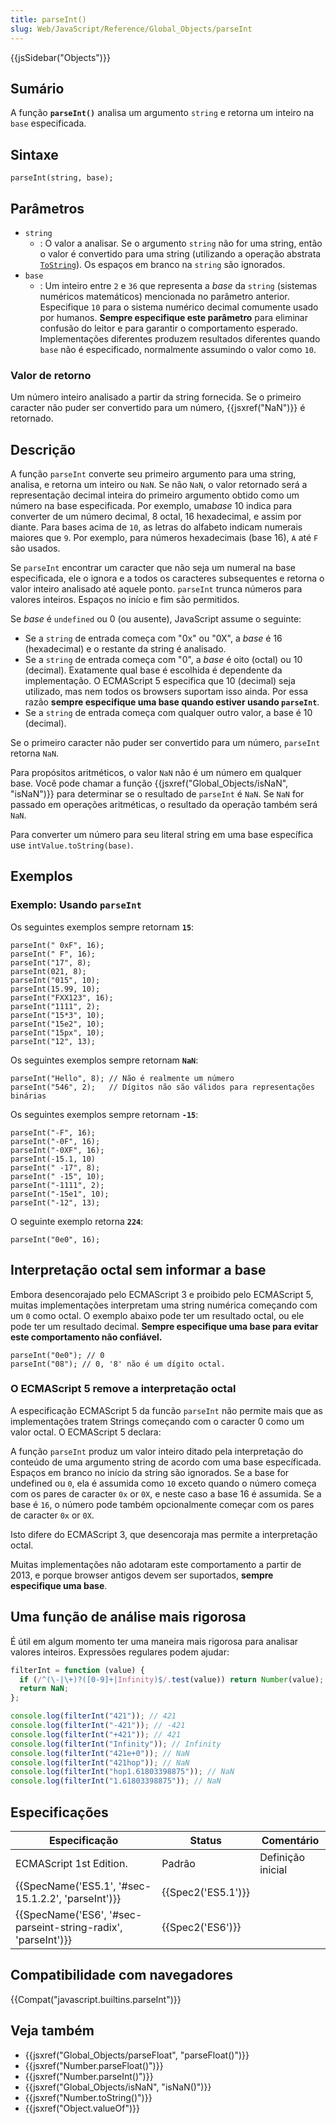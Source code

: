 ```yaml
---
title: parseInt()
slug: Web/JavaScript/Reference/Global_Objects/parseInt
---
```


{{jsSidebar("Objects")}}

## Sumário

A função **`parseInt()`** analisa um argumento `string` e retorna um inteiro na `base` especificada.

## Sintaxe

```
parseInt(string, base);
```

## Parâmetros

- `string`
  - : O valor a analisar. Se o argumento `string` não for uma string, então o valor é convertido para uma string (utilizando a operação abstrata [`ToString`](http://www.ecma-international.org/ecma-262/6.0/#sec-tostring)). Os espaços em branco na `string` são ignorados.
- `base`
  - : Um inteiro entre `2` e `36` que representa a _base_ da `string` (sistemas numéricos matemáticos) mencionada no parâmetro anterior. Especifique `10` para o sistema numérico decimal comumente usado por humanos. **Sempre especifique este parâmetro** para eliminar confusão do leitor e para garantir o comportamento esperado. Implementações diferentes produzem resultados diferentes quando `base` não é especificado, normalmente assumindo o valor como `10`.

### Valor de retorno

Um número inteiro analisado a partir da string fornecida. Se o primeiro caracter não puder ser convertido para um número, {{jsxref("NaN")}} é retornado.

## Descrição

A função `parseInt` converte seu primeiro argumento para uma string, analisa, e retorna um inteiro ou `NaN`. Se não `NaN`, o valor retornado será a representação decimal inteira do primeiro argumento obtido como um número na base especificada. Por exemplo, uma*base* 10 indica para converter de um número decimal, 8 octal, 16 hexadecimal, e assim por diante. Para bases acima de `10`, as letras do alfabeto indicam numerais maiores que `9`. Por exemplo, para números hexadecimais (base 16), `A` até `F` são usados.

Se `parseInt` encontrar um caracter que não seja um numeral na base especificada, ele o ignora e a todos os caracteres subsequentes e retorna o valor inteiro analisado até aquele ponto. `parseInt` trunca números para valores inteiros. Espaços no início e fim são permitidos.

Se _base_ é `undefined` ou 0 (ou ausente), JavaScript assume o seguinte:

- Se a `string` de entrada começa com "0x" ou "0X", a _base_ é 16 (hexadecimal) e o restante da string é analisado.
- Se a `string` de entrada começa com "0", a _base_ é oito (octal) ou 10 (decimal). Exatamente qual base é escolhida é dependente da implementação. O ECMAScript 5 especifica que 10 (decimal) seja utilizado, mas nem todos os browsers suportam isso ainda. Por essa razão **sempre especifique uma base quando estiver usando `parseInt`**.
- Se a `string` de entrada começa com qualquer outro valor, a base é 10 (decimal).

Se o primeiro caracter não puder ser convertido para um número, `parseInt` retorna `NaN`.

Para propósitos aritméticos, o valor `NaN` não é um número em qualquer base. Você pode chamar a função {{jsxref("Global_Objects/isNaN", "isNaN")}} para determinar se o resultado de `parseInt` é `NaN`. Se `NaN` for passado em operações aritméticas, o resultado da operação também será `NaN`.

Para converter um número para seu literal string em uma base específica use `intValue.toString(base)`.

## Exemplos

### Exemplo: Usando `parseInt`

Os seguintes exemplos sempre retornam **`15`**:

```
parseInt(" 0xF", 16);
parseInt(" F", 16);
parseInt("17", 8);
parseInt(021, 8);
parseInt("015", 10);
parseInt(15.99, 10);
parseInt("FXX123", 16);
parseInt("1111", 2);
parseInt("15*3", 10);
parseInt("15e2", 10);
parseInt("15px", 10);
parseInt("12", 13);
```

Os seguintes exemplos sempre retornam **`NaN`**:

```
parseInt("Hello", 8); // Não é realmente um número
parseInt("546", 2);   // Dígitos não são válidos para representações binárias
```

Os seguintes exemplos sempre retornam **`-15`**:

```
parseInt("-F", 16);
parseInt("-0F", 16);
parseInt("-0XF", 16);
parseInt(-15.1, 10)
parseInt(" -17", 8);
parseInt(" -15", 10);
parseInt("-1111", 2);
parseInt("-15e1", 10);
parseInt("-12", 13);
```

O seguinte exemplo retorna **`224`**:

```
parseInt("0e0", 16);
```

## Interpretação octal sem informar a base

Embora desencorajado pelo ECMAScript 3 e proibido pelo ECMAScript 5, muitas implementações interpretam uma string numérica começando com um `0` como octal. O exemplo abaixo pode ter um resultado octal, ou ele pode ter um resultado decimal. **Sempre especifique uma base para evitar este comportamento não confiável.**

```
parseInt("0e0"); // 0
parseInt("08"); // 0, '8' não é um dígito octal.
```

### O ECMAScript 5 remove a interpretação octal

A especificação ECMAScript 5 da funcão `parseInt` não permite mais que as implementações tratem Strings começando com o caracter 0 como um valor octal. O ECMAScript 5 declara:

A função `parseInt` produz um valor inteiro ditado pela interpretação do conteúdo de uma argumento string de acordo com uma base específicada. Espaços em branco no início da string são ignorados. Se a base for undefined ou `0`, ela é assumida como `10` exceto quando o número começa com os pares de caracter `0x` or `0X`, e neste caso a base 16 é assumida. Se a base é `16`, o número pode também opcionalmente começar com os pares de caracter `0x` or `0X`.

Isto difere do ECMAScript 3, que desencoraja mas permite a interpretação octal.

Muitas implementações não adotaram este comportamento a partir de 2013, e porque browser antigos devem ser suportados, **sempre especifique uma base**.

## Uma função de análise mais rigorosa

É útil em algum momento ter uma maneira mais rigorosa para analisar valores inteiros. Expressões regulares podem ajudar:

```js
filterInt = function (value) {
  if (/^(\-|\+)?([0-9]+|Infinity)$/.test(value)) return Number(value);
  return NaN;
};

console.log(filterInt("421")); // 421
console.log(filterInt("-421")); // -421
console.log(filterInt("+421")); // 421
console.log(filterInt("Infinity")); // Infinity
console.log(filterInt("421e+0")); // NaN
console.log(filterInt("421hop")); // NaN
console.log(filterInt("hop1.61803398875")); // NaN
console.log(filterInt("1.61803398875")); // NaN
```

## Especificações

| Especificação                                                 | Status             | Comentário        |
| ------------------------------------------------------------- | ------------------ | ----------------- |
| ECMAScript 1st Edition.                                       | Padrão             | Definição inicial |
| {{SpecName('ES5.1', '#sec-15.1.2.2', 'parseInt')}}            | {{Spec2('ES5.1')}} |                   |
| {{SpecName('ES6', '#sec-parseint-string-radix', 'parseInt')}} | {{Spec2('ES6')}}   |                   |

## Compatibilidade com navegadores

{{Compat("javascript.builtins.parseInt")}}

## Veja também

- {{jsxref("Global_Objects/parseFloat", "parseFloat()")}}
- {{jsxref("Number.parseFloat()")}}
- {{jsxref("Number.parseInt()")}}
- {{jsxref("Global_Objects/isNaN", "isNaN()")}}
- {{jsxref("Number.toString()")}}
- {{jsxref("Object.valueOf")}}
